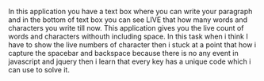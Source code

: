 In this application you have a text box where you can write your paragraph and in the bottom of text box you can see LIVE that how many words and characters you write till now.
This application gives you the live count of words and characters withouth including space.
In this task when i think I have to show the live numbers of character then i stuck at a point that how i capture the spacebar and backspace because there is no any event in javascript and jquery
then i learn that every key has a unique code which i can use to solve it.
